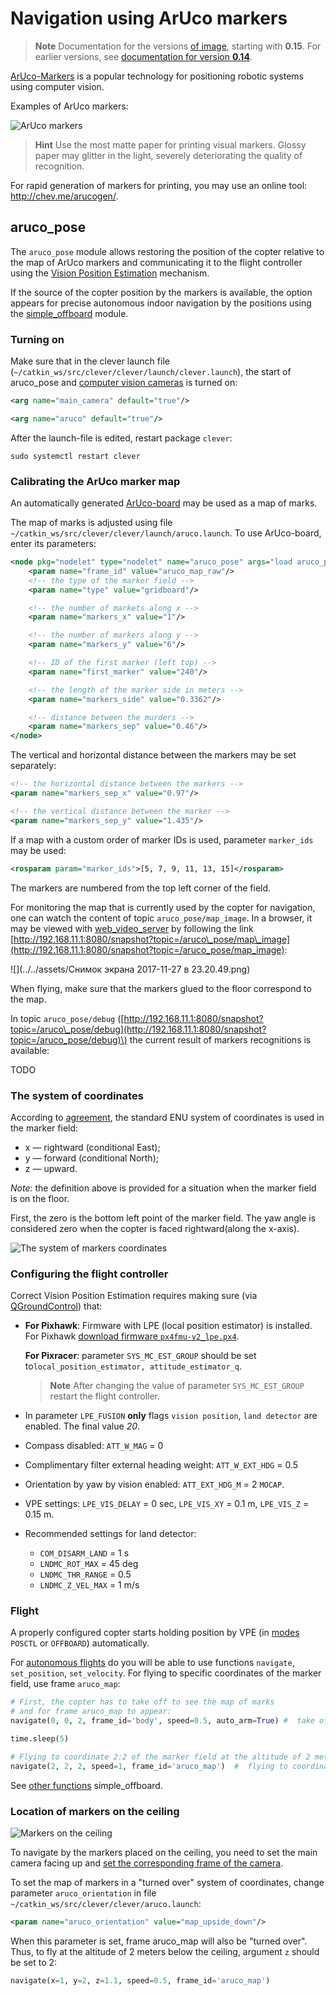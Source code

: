 # Navigation using ArUco markers

> **Note** Documentation for the versions [of image](image.md), starting with **0.15**. For earlier versions, see [documentation for version **0.14**](https://github.com/CopterExpress/clever/blob/v0.14/docs/ru/aruco.md).

[ArUco-Markers](https://docs.opencv.org/3.2.0/d5/dae/tutorial_aruco_detection.html) is a popular technology for positioning
robotic systems using computer vision.

Examples of ArUco markers:

![ArUco markers](../assets/markers.jpg)

> **Hint** Use the most matte paper for printing visual markers. Glossy paper may glitter in the light, severely deteriorating the quality of recognition.

For rapid generation of markers for printing, you may use an online tool: http://chev.me/arucogen/.

## aruco\_pose

The `aruco_pose` module allows restoring the position of the copter relative to the map of ArUco markers and communicating it to the flight controller using the [Vision Position Estimation](https://dev.px4.io/en/ros/external_position_estimation.html) mechanism.

If the source of the copter position by the markers is available, the option appears for precise autonomous indoor navigation by the positions using the [simple_offboard](simple_offboard.md) module.

### Turning on

Make sure that in the clever launch file \(`~/catkin_ws/src/clever/clever/launch/clever.launch`\), the start of aruco\_pose and [computer vision cameras](camera.md) is turned on:

```xml
<arg name="main_camera" default="true"/>
```

```xml
<arg name="aruco" default="true"/>
```

After the launch-file is edited, restart package `clever`:

```(bash)
sudo systemctl restart clever
```

### Calibrating the ArUco marker map

An automatically generated [ArUco-board](https://docs.opencv.org/trunk/db/da9/tutorial_aruco_board_detection.html) may be used as a map of marks.

The map of marks is adjusted using file `~/catkin_ws/src/clever/clever/launch/aruco.launch`. To use ArUco-board, enter its parameters:

```xml
<node pkg="nodelet" type="nodelet" name="aruco_pose" args="load aruco_pose/aruco_pose nodelet_manager">
    <param name="frame_id" value="aruco_map_raw"/>
    <!-- the type of the marker field -->
    <param name="type" value="gridboard"/>

    <!-- the number of markets along x -->
    <param name="markers_x" value="1"/>

    <!-- the number of markers along y -->
    <param name="markers_y" value="6"/>

    <!-- ID of the first marker (left top) -->
    <param name="first_marker" value="240"/>

    <!-- the length of the marker side in meters -->
    <param name="markers_side" value="0.3362"/>

    <!-- distance between the murders -->
    <param name="markers_sep" value="0.46"/>
</node>
```

The vertical and horizontal distance between the markers may be set separately:

```xml
<!-- the horizontal distance between the markers -->
<param name="markers_sep_x" value="0.97"/>

<!-- the vertical distance between the marker -->
<param name="markers_sep_y" value="1.435"/>
```

If a map with a custom order of marker IDs is used, parameter `marker_ids` may be used:

```xml
<rosparam param="marker_ids">[5, 7, 9, 11, 13, 15]</rosparam>
```

The markers are numbered from the top left corner of the field.

For monitoring the map that is currently used by the copter for navigation, one can watch the content of topic `aruco_pose/map_image`. In a browser, it may be viewed with [web\_video\_server](web_video_server.md) by following the link [http://192.168.11.1:8080/snapshot?topic=/aruco\_pose/map\_image](http://192.168.11.1:8080/snapshot?topic=/aruco_pose/map_image):

![](../../assets/Снимок экрана 2017-11-27 в 23.20.49.png)

When flying, make sure that the markers glued to the floor correspond to the map.

In topic `aruco_pose/debug` \([http://192.168.11.1:8080/snapshot?topic=/aruco\_pose/debug](http://192.168.11.1:8080/snapshot?topic=/aruco_pose/debug)\) the current result of markers recognitions is available:

TODO

### The system of coordinates

According to [agreement](http://www.ros.org/reps/rep-0103.html), the standard ENU system of coordinates is used in the marker field:

* x — rightward \(conditional East\);
* y — forward \(conditional North\);
* z — upward.

_Note_: the definition above is provided for a situation when the marker field is on the floor.

First, the zero is the bottom left point of the marker field. The yaw angle is considered zero when the copter is faced rightward\(along the x-axis\).

![The system of markers coordinates](../assets/aruco-frame.png)

### Configuring the flight controller

Correct Vision Position Estimation requires making sure \(via [QGroundControl](gcs_bridge.md)\) that:

* **For Pixhawk**: Firmware with LPE \(local position estimator\) is installed. For Pixhawk [download firmware `px4fmu-v2_lpe.px4`](https://github.com/PX4/Firmware/releases).

  **For Pixracer**: parameter `SYS_MC_EST_GROUP` should be set to`local_position_estimator, attitude_estimator_q`.

  > **Note** After changing the value of parameter `SYS_MC_EST_GROUP` restart the flight controller.
* In parameter `LPE_FUSION` **only** flags `vision position`, `land detector` are enabled. The final value _20_.
* Compass disabled: `ATT_W_MAG` = 0
* Complimentary filter external heading weight: `ATT_W_EXT_HDG` = 0.5
* Orientation by yaw by vision enabled: `ATT_EXT_HDG_M` = 2 `MOCAP`.
* VPE settings: `LPE_VIS_DELAY` = 0 sec, `LPE_VIS_XY` = 0.1 m, `LPE_VIS_Z` = 0.15 m.
* Recommended settings for land detector:
  * `COM_DISARM_LAND` = 1 s
  * `LNDMC_ROT_MAX` = 45 deg
  * `LNDMC_THR_RANGE` = 0.5
  * `LNDMC_Z_VEL_MAX` = 1 m/s

<!--
For the ease of configuring, you may use a ready settings file for [Clever 2](https://github.com/CopterExpress/clever/blob/master/docs/assets/Clever2LPE_160118.params) or for [Clever 3](https://github.com/CopterExpress/clever/blob/master/docs/assets/Clever3_LPE_020218.params) and upload it to the controller using menu Tools - Load from file in tab Parameters in QGroundControl.

![](../assets/Screenshot from 2018-02-27 22-30-50.png)
-->

### Flight

A properly configured copter starts holding position by VPE \(in [modes](modes.md) `POSCTL` or `OFFBOARD`\) automatically.

For [autonomous flights](simple_offboard.md) do you will be able to use functions `navigate`, `set_position`, `set_velocity`. For flying to specific coordinates of the marker field, use frame `aruco_map`:

```python
# First, the copter has to take off to see the map of marks
# and for frame aruco_map to appear:
navigate(0, 0, 2, frame_id='body', speed=0.5, auto_arm=True) #  take off to the altitude of 2 meters

time.sleep(5)

# Flying to coordinate 2:2 of the marker field at the altitude of 2 meters
navigate(2, 2, 2, speed=1, frame_id='aruco_map')  #  flying to coordinate 2:2 at the altitude of 3 meters
```

See [other functions](simple_offboard.md) simple_offboard.

### Location of markers on the ceiling

![Markers on the ceiling](../assets/IMG_4175.JPG)

To navigate by the markers placed on the ceiling, you need to set the main camera facing up and [set the corresponding frame of the camera](camera_frame.md).

To set the map of markers in a "turned over" system of coordinates, change parameter `aruco_orientation` in  file `~/catkin_ws/src/clever/clever/aruco.launch`:

```xml
<param name="aruco_orientation" value="map_upside_down"/>
```

When this parameter is set, frame aruco\_map will also be "turned over". Thus, to fly at the altitude of 2 meters below the ceiling, argument `z` should be set to 2:

```python
navigate(x=1, y=2, z=1.1, speed=0.5, frame_id='aruco_map')
